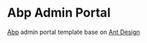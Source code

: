 # Abp Admin Portal

[Abp](https://github.com/abpframework/abp) admin portal template base on [Ant Design](https://ant.design/)
